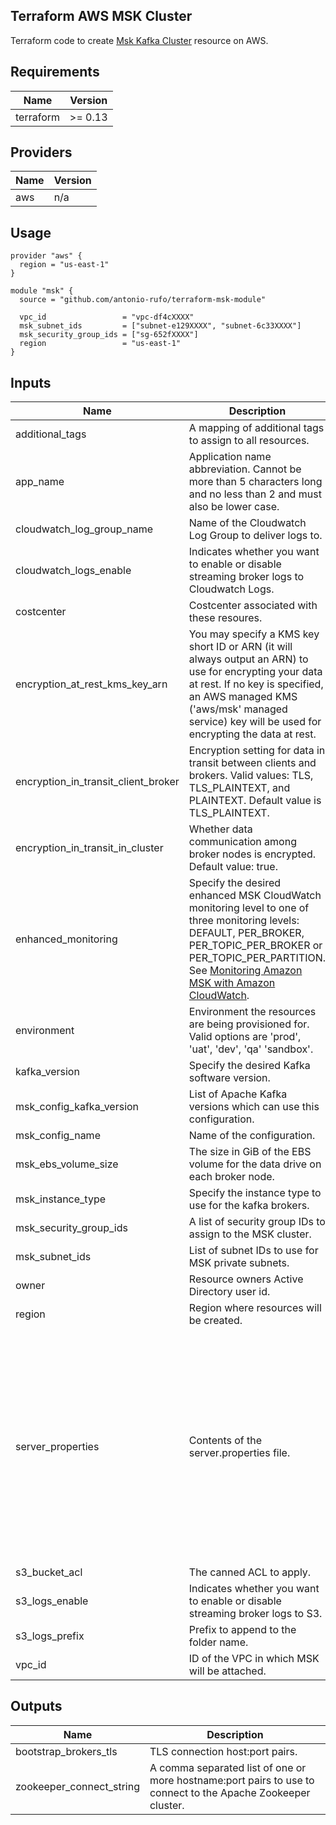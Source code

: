 ## Terraform AWS MSK Cluster

Terraform code to create [Msk Kafka Cluster](https://aws.amazon.com/msk/) resource on AWS.

## Requirements

| Name      | Version |
| --------- | ------- |
| terraform | >= 0.13 |

## Providers

| Name | Version |
| ---- | ------- |
| aws  | n/a     |

## Usage

```hcl
provider "aws" {
  region = "us-east-1"
}

module "msk" {
  source = "github.com/antonio-rufo/terraform-msk-module"

  vpc_id                 = "vpc-df4cXXXX"
  msk_subnet_ids         = ["subnet-e129XXXX", "subnet-6c33XXXX"]
  msk_security_group_ids = ["sg-652fXXXX"]
  region                 = "us-east-1"
}
```

## Inputs

| Name | Description | Type | Default | Required |
|------|-------------|------|---------|:--------:|
| additional_tags | A mapping of additional tags to assign to all resources. | `map(string)` | `{}` | no |
| app_name | Application name abbreviation. Cannot be more than 5 characters long and no less than 2 and must also be lower case. | `string` | `"app"` | no |
| cloudwatch\_log\_group\_name | Name of the Cloudwatch Log Group to deliver logs to. | `string` | `""` | no |
| cloudwatch\_logs\_enable | Indicates whether you want to enable or disable streaming broker logs to Cloudwatch Logs. | `bool` | `true` | no |
| costcenter | Costcenter associated with these resoures. | `string` | `cc` | no |
| encryption\_at\_rest\_kms\_key\_arn | You may specify a KMS key short ID or ARN (it will always output an ARN) to use for encrypting your data at rest. If no key is specified, an AWS managed KMS ('aws/msk' managed service) key will be used for encrypting the data at rest. | `string` | `""` | no |
| encryption\_in\_transit\_client\_broker | Encryption setting for data in transit between clients and brokers. Valid values: TLS, TLS\_PLAINTEXT, and PLAINTEXT. Default value is TLS\_PLAINTEXT. | `string` | `"TLS"` | no |
| encryption\_in\_transit\_in\_cluster | Whether data communication among broker nodes is encrypted. Default value: true. | `bool` | `true` | no |
| enhanced\_monitoring | Specify the desired enhanced MSK CloudWatch monitoring level to one of three monitoring levels: DEFAULT, PER\_BROKER, PER\_TOPIC\_PER\_BROKER or PER\_TOPIC\_PER\_PARTITION. See [Monitoring Amazon MSK with Amazon CloudWatch](https://docs.aws.amazon.com/msk/latest/developerguide/monitoring.html). | `string` | `"PER_BROKER"` | no |
| environment | Environment the resources are being provisioned for. Valid options are 'prod', 'uat', 'dev', 'qa' 'sandbox'. | `string` | `"dev"` | no |
| kafka\_version | Specify the desired Kafka software version. | `string` | `"2.6.1"` | no |
| msk\_config\_kafka\_version | List of Apache Kafka versions which can use this configuration. | `list(string)` | `["2.6.1"]` | no |
| msk\_config\_name | Name of the configuration. | `string` | `"SG"` | no |
| msk\_ebs\_volume\_size | The size in GiB of the EBS volume for the data drive on each broker node. | `number` | `100` | no |
| msk\_instance\_type | Specify the instance type to use for the kafka brokers. | `string` | `"kafka.m5.large"` | no |
| msk\_security\_group\_ids | A list of security group IDs to assign to the MSK cluster. | `list(string)` | n/a | yes |
| msk\_subnet\_ids | List of subnet IDs to use for MSK private subnets. | `list(string)` | n/a | yes |
| owner | Resource owners Active Directory user id. | `string` | `"owner"` | no |
| region | Region where resources will be created. | `string` | `"us-east-1"` | no |
| server\_properties | Contents of the server.properties file. | `string` | <pre><<PROPERTIES<br>  auto.create.topics.enable=true<br>  default.replication.factor=2<br>  min.insync.replicas=2<br>  num.io.threads=8<br>  num.network.threads=5<br>  num.partitions=2<br>  num.replica.fetchers=2<br>  replica.lag.time.max.ms=30000<br>  socket.receive.buffer.bytes=102400<br>  socket.request.max.bytes=104857600<br>  socket.send.buffer.bytes=102400<br>  unclean.leader.election.enable=true<br>  zookeeper.session.timeout.ms=18000<br>PROPERTIES</pre> | no |
| s3\_bucket\_acl | The canned ACL to apply. | `string` | `"private"` | no |
| s3\_logs\_enable | Indicates whether you want to enable or disable streaming broker logs to S3. | `bool` | `true` | no |
| s3\_logs\_prefix | Prefix to append to the folder name. | `string` | `"msk/2021"` | no |
| vpc\_id | ID of the VPC in which MSK will be attached. | `string` | n/a | yes |

## Outputs

| Name | Description |
|------|-------------|
| bootstrap\_brokers\_tls | TLS connection host:port pairs. |
| zookeeper\_connect\_string | A comma separated list of one or more hostname:port pairs to use to connect to the Apache Zookeeper cluster. |
